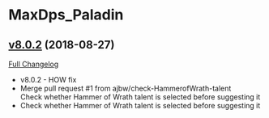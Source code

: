 # MaxDps_Paladin

## [v8.0.2](https://github.com/kaminaris/MaxDps-Paladin/tree/v8.0.2) (2018-08-27)
[Full Changelog](https://github.com/kaminaris/MaxDps-Paladin/compare/v8.0.1...v8.0.2)

- v8.0.2 - HOW fix  
- Merge pull request #1 from ajbw/check-HammerofWrath-talent  
    Check whether Hammer of Wrath talent is selected before suggesting it  
- Check whether Hammer of Wrath talent is selected before suggesting it  
